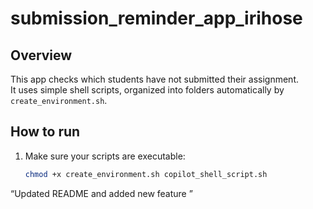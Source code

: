 # submission_reminder_app_irihose

## Overview
This app checks which students have not submitted their assignment.  
It uses simple shell scripts, organized into folders automatically by 
`create_environment.sh`.

## How to run
1. Make sure your scripts are executable:
   ```bash
   chmod +x create_environment.sh copilot_shell_script.sh

“Updated README and added new feature ”
